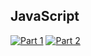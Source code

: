 ## JavaScript
[![Part 1](https://img.shields.io/badge/Part%201-0.067ms-informational)](https://adventofcode.com/2022/)
[![Part 2](https://img.shields.io/badge/Part%202-0.041ms-informational)](https://adventofcode.com/2022/)
